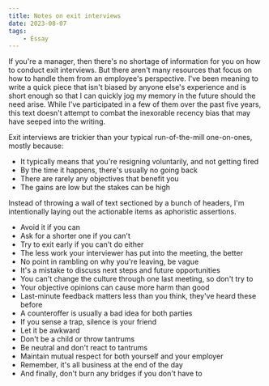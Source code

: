 ```yaml
---
title: Notes on exit interviews
date: 2023-08-07
tags:
    - Essay
---
```


If you're a manager, then there's no shortage of information for you on how to conduct exit
interviews. But there aren't many resources that focus on how to handle them from an
employee's perspective. I've been meaning to write a quick piece that isn't biased by anyone
else's experience and is short enough so that I can quickly jog my memory in the future
should the need arise. While I've participated in a few of them over the past five years,
this text doesn't attempt to combat the inexorable recency bias that may have seeped into
the writing.

Exit interviews are trickier than your typical run-of-the-mill one-on-ones, mostly because:

- It typically means that you're resigning voluntarily, and not getting fired
- By the time it happens, there's usually no going back
- There are rarely any objectives that benefit you
- The gains are low but the stakes can be high

Instead of throwing a wall of text sectioned by a bunch of headers, I'm intentionally laying
out the actionable items as aphoristic assertions.

- Avoid it if you can
- Ask for a shorter one if you can't
- Try to exit early if you can't do either
- The less work your interviewer has put into the meeting, the better
- No point in rambling on why you're leaving, be vague
- It's a mistake to discuss next steps and future opportunities
- You can't change the culture through one last meeting, so don't try to
- Your objective opinions can cause more harm than good
- Last-minute feedback matters less than you think, they've heard these before
- A counteroffer is usually a bad idea for both parties
- If you sense a trap, silence is your friend
- Let it be awkward
- Don't be a child or throw tantrums
- Be neutral and don't react to tantrums
- Maintain mutual respect for both yourself and your employer
- Remember, it's all business at the end of the day
- And finally, don't burn any bridges if you don't have to
